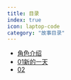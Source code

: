 ```yaml
---
title: 目录
index: true
icon: laptop-code
category: "故事目录"
---
```

- [角色介绍](../char/README.md)
- [01新的一天](01xdyt.md)
- [02](02.md)